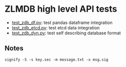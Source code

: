# ZLMDB high level API tests

* [test_zdb_df.py](test_zdb_df.py): test pandas dataframe integration
* [test_zdb_etcd.py](test_zdb_etcd.py): test etcd data integration
* [test_zdb_dyn.py](test_zdb_dyn.py): test self describing database format

## Notes

```console
signify -S -s key.sec -m message.txt -x msg.sig
```
